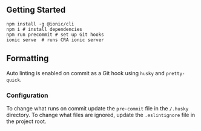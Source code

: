 ## Getting Started

```
npm install -g @ionic/cli
npm i # install dependencies
npm run precommit # set up Git hooks
ionic serve  # runs CRA ionic server
```

## Formatting

Auto linting is enabled on commit as a Git hook using `husky` and `pretty-quick`.

### Configuration

To change what runs on commit update the `pre-commit` file in the `/.husky` directory. To change what files are ignored, update the `.eslintignore` file in the project root.
